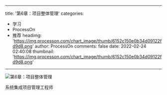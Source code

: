 
---
title: '第6章：项目整体管理'
categories: 
 - 学习
 - ProcessOn
 - 推荐
headimg: 'https://img.processon.com/chart_image/thumb/6152c150e0b34d09122fd9d8.png'
author: ProcessOn
comments: false
date: 2022-02-24 02:40:08
thumbnail: 'https://img.processon.com/chart_image/thumb/6152c150e0b34d09122fd9d8.png'
---

<div>   
<img class="thumb" alt="第6章：项目整体管理" src="https://img.processon.com/chart_image/thumb/6152c150e0b34d09122fd9d8.png" referrerpolicy="no-referrer">
<p>系统集成项目管理工程师</p>  
</div>
            